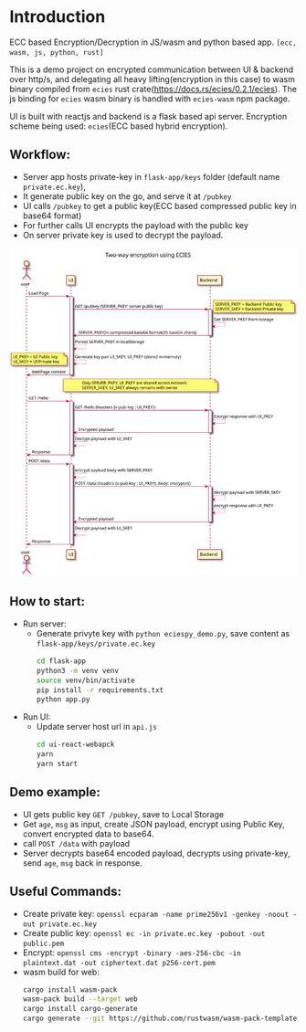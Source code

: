 # Introduction
ECC based Encryption/Decryption in JS/wasm and python based app.
`[ecc, wasm, js, python, rust]`

This is a demo project on encrypted communication between UI & backend over http/s, and delegating all heavy lifting(encryption in this case) to wasm binary compiled from `ecies` rust crate(https://docs.rs/ecies/0.2.1/ecies). The js binding for `ecies` wasm binary is handled with `ecies-wasm` npm package.

UI is built with reactjs and backend is a flask based api server. Encryption scheme being used: `ecies`(ECC based hybrid encryption).

## Workflow:
- Server app hosts private-key in `flask-app/keys` folder (default name `private.ec.key`), 
- It generate public key on the go, and serve it at `/pubkey`
- UI calls `/pubkey` to get a public key(ECC based compressed public key in base64 format)
- For further calls UI encrypts the payload with the public key
- On server private key is used to decrypt the payload.

![Alt text](./comm.svg)
## How to start:
- Run server:
  - Generate privyte key with `python eciespy_demo.py`, save content as `flask-app/keys/private.ec.key`
    ```sh
    cd flask-app
    python3 -m venv venv
    source venv/bin/activate
    pip install -r requirements.txt
    python app.py
    ```
- Run UI:
  - Update server host url in `api.js`
    ```sh
    cd ui-react-webapck
    yarn
    yarn start
    ```

## Demo example:
- UI gets public key `GET /pubkey`, save to Local Storage
- Get `age`, `msg` as input, create JSON payload, encrypt using Public Key, convert encrypted data to base64.
- call `POST /data` with payload
- Server decrypts base64 encoded payload, decrypts using private-key, send `age`, `msg` back in response.


## Useful Commands:
- Create private key: `openssl ecparam -name prime256v1 -genkey -noout -out private.ec.key`
- Create public key: `openssl ec -in private.ec.key -pubout -out public.pem`
- Encrypt: `openssl cms -encrypt -binary -aes-256-cbc -in plaintext.dat -out ciphertext.dat p256-cert.pem`
- wasm build for web:
    ```sh
    cargo install wasm-pack
    wasm-pack build --target web
    cargo install cargo-generate
    cargo generate --git https://github.com/rustwasm/wasm-pack-template.git --name mycrypto
    ```
